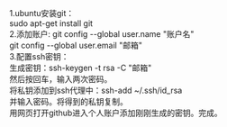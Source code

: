 1.ubuntu安装git：<br>
sudo apt-get install git<br>
2.添加账户:
git config --global user.name "账户名"<br>
git config --global user.email "邮箱"<br>
3.配置ssh密钥：<br>
生成密钥：ssh-keygen -t rsa -C "邮箱"<br>
然后按回车，输入两次密码。<br>
将私钥添加到ssh代理中：ssh-add ~/.ssh/id_rsa<br>并输入密码。将得到的私钥复制。<br>
用网页打开github进入个人账户添加刚刚生成的密钥。完成。